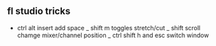 ## fl studio tricks
- ctrl alt insert add space
_ shift m toggles stretch/cut
_ shift scroll chamge mixer/channel position
_ ctrl shift h and esc switch window


